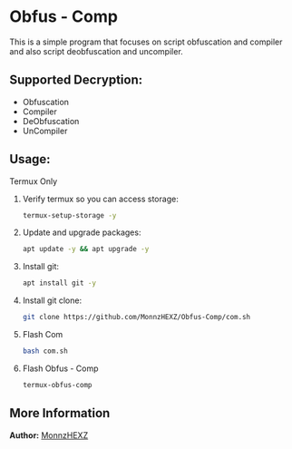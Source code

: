 # Obfus - Comp

This is a simple program that focuses on script obfuscation and compiler and also script deobfuscation and uncompiler.

## Supported Decryption:

- Obfuscation
- Compiler
- DeObfuscation
- UnCompiler

## Usage:

Termux Only

1. Verify termux so you can access storage:
   ```sh
   termux-setup-storage -y
   ```

2. Update and upgrade packages:

   ```sh
   apt update -y && apt upgrade -y
   ```

3. Install git:

   ```sh
   apt install git -y
   ```

4. Install git clone:

   ```sh
   git clone https://github.com/MonnzHEXZ/Obfus-Comp/com.sh
   ```

5. Flash Com
   ```sh
   bash com.sh
   ```

6. Flash Obfus - Comp
   ```sh
   termux-obfus-comp
   ```


## More Information

**Author:**
[MonnzHEXZ](https://github.com/MonnzHEXZ)
